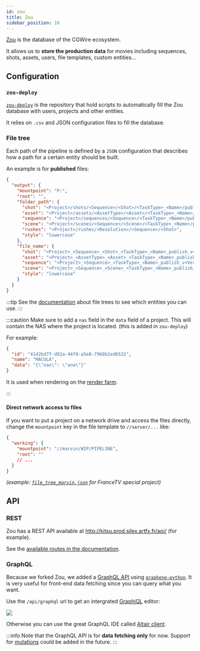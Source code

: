 ```yaml
---
id: zou
title: Zou
sidebar_position: 10
---
```


[Zou](https://zou.cg-wire.com/) is the database of the CGWire ecosystem.

It allows us to **store the production data** for movies including sequences, shots, assets, users, file templates, custom entities...

## Configuration

### `zou-deploy`

[`zou-deploy`](https://github.com/ArtFXDev/zou-deploy) is the repository that hold scripts to automatically fill the Zou database with users, projects and other entities.

It relies on `.csv` and JSON configuration files to fill the database.

### File tree

Each path of the pipeline is defined by a `JSON` configuration that describes how a path for a certain entity should be built.

An example is for **published** files:

```json
{
  "output": {
    "mountpoint": "P:",
    "root": "",
    "folder_path": {
      "shot": "<Project>/shots/<Sequence>/<Shot>/<TaskType>_<Name>/publish/v<Version>/<OutputType>",
      "asset": "<Project>/assets/<AssetType>/<Asset>/<TaskType>_<Name>/publish/v<Version>/<OutputType>",
      "sequence": "<Project>/sequences/<Sequence>/<TaskType>_<Name>/publish/v<Version>/<OutputType>",
      "scene": "<Project>/scenes/<Sequence>/<Scene>/<TaskType>_<Name>/publish/v<Version>/<OutputType>",
      "rushes": "<Project>/rushes/<Resolution>/<Sequence>/<Shot>",
      "style": "lowercase"
    },
    "file_name": {
      "shot": "<Project>_<Sequence>_<Shot>_<TaskType>_<Name>_publish_v<Version>",
      "asset": "<Project>_<AssetType>_<Asset>_<TaskType>_<Name>_publish_v<Version>",
      "sequence": "<Project>_<Sequence>_<TaskType>_<Name>_publish_v<Version>",
      "scene": "<Project>_<Sequence>_<Scene>_<TaskType>_<Name>_publish_v<Version>",
      "style": "lowercase"
    }
  }
}
```

:::tip
See the [documentation](https://zou.cg-wire.com/file_trees/) about file trees to see which entities you can use.
:::

:::caution
Make sure to add a `nas` field in the `data` field of a project. This will contain the NAS where the project is located. (this is added in `zou-deploy`)

For example:

```json
{
  "id": "4142bd7f-d92a-44f0-a5e8-7968b2ed6532",
  "name": "MACULA",
  "data": "{\"nas\": \"ana\"}"
}
```

It is used when rendering on the [render farm](../../Silex/CommonActions/Submit/implementsubmitter#wrapping-with-the-mount-command).

:::

#### Direct network access to files

If you want to put a project on a network drive and access the files directly, change the `mountpoint` key in the file template to `//server/...` like:

```json
{
  "working": {
    "mountpoint": "//marvin/WIP/PIPELINE",
    "root": ""
    // ...
  }
}
```

_(example: [`file_tree_marvin.json`](https://github.com/ArtFXDev/zou-deploy/blob/main/data/file_tree_marvin.json) for FranceTV special project)_

## API

### REST

Zou has a REST API available at http://kitsu.prod.silex.artfx.fr/api/ (for example).

See the [available routes in the documentation](https://zou.cg-wire.com/api/).

### GraphQL

Because we forked Zou, we added a [GraphQL API](https://graphql.org/) using [`graphene-python`](https://graphene-python.org/). It is very useful for front-end data fetching since you can query what you want.

Use the `/api/graphql` url to get an intergrated [GraphiQL](https://github.com/graphql/graphiql) editor:

![](/img/graphiql.png)

Otherwise you can use the great GraphQL IDE called [Altair client](https://altair.sirmuel.design/).

:::info
Note that the GraphQL API is for **data fetching only** for now. Support for [mutations](https://graphql.org/learn/queries/#mutations) could be added in the future.
:::
